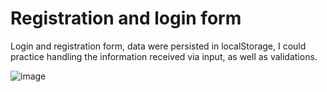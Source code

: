 # Registration and login form

Login and registration form, data were persisted in localStorage, I could practice handling the information received via input, as well as validations.


![image](https://user-images.githubusercontent.com/62269978/127214688-e8f8039e-0953-428d-a5ea-261a0ff9cbf3.png)

